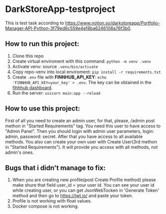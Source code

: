 # DarkStoreApp-testproject

This is test task according to https://www.notion.so/darkstoreapp/Portfolio-Manager-API-Python-3f79ed6c559e4ef8ba6246108a76f3b0.

## How to run this project:

1. Clone this repo
1. Create virtual enviroment with this command: `python -m venv .venv`
1. Activate venv: source `.venv/bin/activate`
1. Copy repo-venv into local enviroment: `pip install -r requirements.txt`
1. Create `.env` file with **FINNHUB_API_KEY**: `echo
   'FINNHUB_API_KEY=your_key' > .env`. The key can be obtained in the [fihhhub
   dashboard](https://finnhub.io/dashboard).
1. Run the server: `uvicorn main:app --reload`

## How to use this project:
First of all you need to create an admin user, for that, please, /admin post methon in "Started Requirements" tag. You need this user to have access to "Admin Panel".
Then you should login with admin user parameters, login: admin, password: secret. After that you have access to all available methods.
You also can create your own user with Create User(3rd methon in "Started Requirements"). It will provide you access with all methods, not admin's ones.

## Bugs that i didn't manage to fix:

1. When you are creating new profile(post Create Profile method) please make shure that field user_id = your user id. You can see your user id while creating user,
or  you can get JsonWebTocken in 'Generate Token' method and then go to https://jwt.io/ and paste your token.
1. Profile is not working with float values.  
1. Docker compose is not working.
